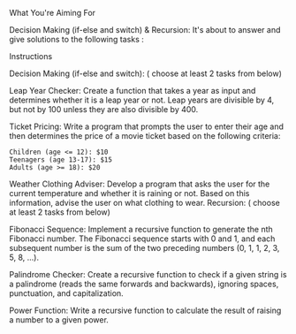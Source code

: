 What You're Aiming For

Decision Making (if-else and switch) & Recursion: It's about to answer and give solutions to the following tasks :

Instructions

Decision Making (if-else and switch): ( choose at least 2 tasks from below)

Leap Year Checker: Create a function that takes a year as input and determines whether it is a leap year or not. Leap years are divisible by 4, but not by 100 unless they are also divisible by 400.

Ticket Pricing: Write a program that prompts the user to enter their age and then determines the price of a movie ticket based on the following criteria:

    Children (age <= 12): $10
    Teenagers (age 13-17): $15
    Adults (age >= 18): $20

Weather Clothing Adviser: Develop a program that asks the user for the current temperature and whether it is raining or not. Based on this information, advise the user on what clothing to wear.
Recursion: ( choose at least 2 tasks from below)

Fibonacci Sequence: Implement a recursive function to generate the nth Fibonacci number. The Fibonacci sequence starts with 0 and 1, and each subsequent number is the sum of the two preceding numbers (0, 1, 1, 2, 3, 5, 8, ...).

Palindrome Checker: Create a recursive function to check if a given string is a palindrome (reads the same forwards and backwards), ignoring spaces, punctuation, and capitalization.

Power Function: Write a recursive function to calculate the result of raising a number to a given power.
